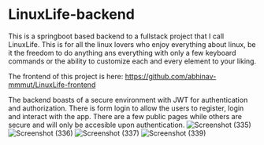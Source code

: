 # LinuxLife-backend
This is a springboot based backend to a fullstack project that I call LinuxLife. This is for all the linux lovers who enjoy everything about linux, 
be it the freedom to do anything ans everything with only a few keyboard commands or the ability to customize each and every element to your liking.

The frontend of this project is here: https://github.com/abhinav-mmmut/LinuxLife-frontend

The backend boasts of a secure environment with JWT for authentication and authorization. There is form login to allow the users to register, login and interact with the app.
There are a few public pages while others are secure and will only be accesible upon authentication.
![Screenshot (335)](https://user-images.githubusercontent.com/63703601/132044794-81f32a29-6d90-4ac0-9f57-63596f713be2.png)
![Screenshot (336)](https://user-images.githubusercontent.com/63703601/132044872-29a76236-3bc7-48a9-b5c2-19a9a4bac824.png)
![Screenshot (337)](https://user-images.githubusercontent.com/63703601/132044888-90ab280d-b27e-4ad2-b8fb-c0797cb391de.png)
![Screenshot (339)](https://user-images.githubusercontent.com/63703601/132044905-22b69545-7a0a-44de-a14f-515fa5cc3685.png)
